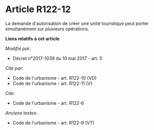# Article R122-12

La demande d'autorisation de créer une unité touristique peut porter simultanément sur plusieurs opérations.

**Liens relatifs à cet article**

_Modifié par_:

  - Décret n°2017-1039 du 10 mai 2017 - art. 5

_Cité par_:

  - Code de l'urbanisme - art. R122-10 (VD)
  - Code de l'urbanisme - art. R122-11 (V)

_Cite_:

  - Code de l'urbanisme - art. R122-6

_Anciens textes_:

  - Code de l'urbanisme - art. R122-9 (VT)
